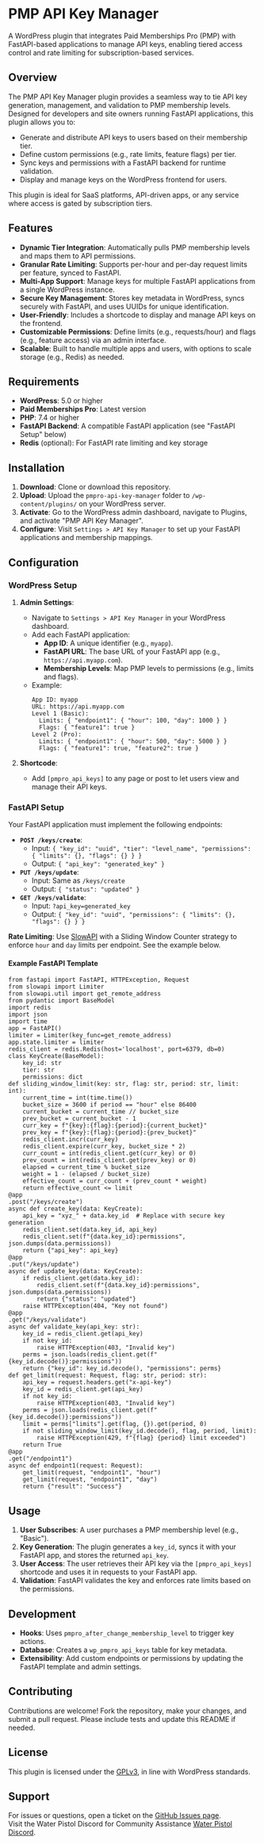# PMP API Key Manager

A WordPress plugin that integrates Paid Memberships Pro (PMP) with FastAPI-based applications to manage API keys, enabling tiered access control and rate limiting for subscription-based services.

## Overview

The PMP API Key Manager plugin provides a seamless way to tie API key generation, management, and validation to PMP membership levels. Designed for developers and site owners running FastAPI applications, this plugin allows you to:

- Generate and distribute API keys to users based on their membership tier.
- Define custom permissions (e.g., rate limits, feature flags) per tier.
- Sync keys and permissions with a FastAPI backend for runtime validation.
- Display and manage keys on the WordPress frontend for users.

This plugin is ideal for SaaS platforms, API-driven apps, or any service where access is gated by subscription tiers.

## Features

- **Dynamic Tier Integration**: Automatically pulls PMP membership levels and maps them to API permissions.
- **Granular Rate Limiting**: Supports per-hour and per-day request limits per feature, synced to FastAPI.
- **Multi-App Support**: Manage keys for multiple FastAPI applications from a single WordPress instance.
- **Secure Key Management**: Stores key metadata in WordPress, syncs securely with FastAPI, and uses UUIDs for unique identification.
- **User-Friendly**: Includes a shortcode to display and manage API keys on the frontend.
- **Customizable Permissions**: Define limits (e.g., requests/hour) and flags (e.g., feature access) via an admin interface.
- **Scalable**: Built to handle multiple apps and users, with options to scale storage (e.g., Redis) as needed.

## Requirements

- **WordPress**: 5.0 or higher
- **Paid Memberships Pro**: Latest version
- **PHP**: 7.4 or higher
- **FastAPI Backend**: A compatible FastAPI application (see "FastAPI Setup" below)
- **Redis** (optional): For FastAPI rate limiting and key storage

## Installation

1. **Download**: Clone or download this repository.
2. **Upload**: Upload the `pmpro-api-key-manager` folder to `/wp-content/plugins/` on your WordPress server.
3. **Activate**: Go to the WordPress admin dashboard, navigate to Plugins, and activate "PMP API Key Manager".
4. **Configure**: Visit `Settings > API Key Manager` to set up your FastAPI applications and membership mappings.

## Configuration

### WordPress Setup

1. **Admin Settings**:

   - Navigate to `Settings > API Key Manager` in your WordPress dashboard.
   - Add each FastAPI application:
     - **App ID**: A unique identifier (e.g., `myapp`).
     - **FastAPI URL**: The base URL of your FastAPI app (e.g., `https://api.myapp.com`).
     - **Membership Levels**: Map PMP levels to permissions (e.g., limits and flags).
   - Example:
     ```
     App ID: myapp
     URL: https://api.myapp.com
     Level 1 (Basic):
       Limits: { "endpoint1": { "hour": 100, "day": 1000 } }
       Flags: { "feature1": true }
     Level 2 (Pro):
       Limits: { "endpoint1": { "hour": 500, "day": 5000 } }
       Flags: { "feature1": true, "feature2": true }
     ```

2. **Shortcode**:
   - Add `[pmpro_api_keys]` to any page or post to let users view and manage their API keys.

### FastAPI Setup

Your FastAPI application must implement the following endpoints:

- **`POST /keys/create`**:
  - Input: `{ "key_id": "uuid", "tier": "level_name", "permissions": { "limits": {}, "flags": {} } }`
  - Output: `{ "api_key": "generated_key" }`
- **`PUT /keys/update`**:
  - Input: Same as `/keys/create`
  - Output: `{ "status": "updated" }`
- **`GET /keys/validate`**:
  - Input: `?api_key=generated_key`
  - Output: `{ "key_id": "uuid", "permissions": { "limits": {}, "flags": {} } }`

**Rate Limiting**: Use [SlowAPI](https://slowapi.readthedocs.io/) with a Sliding Window Counter strategy to enforce `hour` and `day` limits per endpoint. See the example below.

#### Example FastAPI Template

```
from fastapi import FastAPI, HTTPException, Request
from slowapi import Limiter
from slowapi.util import get_remote_address
from pydantic import BaseModel
import redis
import json
import time
app = FastAPI()
limiter = Limiter(key_func=get_remote_address)
app.state.limiter = limiter
redis_client = redis.Redis(host='localhost', port=6379, db=0)
class KeyCreate(BaseModel):
    key_id: str
    tier: str
    permissions: dict
def sliding_window_limit(key: str, flag: str, period: str, limit: int):
    current_time = int(time.time())
    bucket_size = 3600 if period == "hour" else 86400
    current_bucket = current_time // bucket_size
    prev_bucket = current_bucket - 1
    curr_key = f"{key}:{flag}:{period}:{current_bucket}"
    prev_key = f"{key}:{flag}:{period}:{prev_bucket}"
    redis_client.incr(curr_key)
    redis_client.expire(curr_key, bucket_size * 2)
    curr_count = int(redis_client.get(curr_key) or 0)
    prev_count = int(redis_client.get(prev_key) or 0)
    elapsed = current_time % bucket_size
    weight = 1 - (elapsed / bucket_size)
    effective_count = curr_count + (prev_count * weight)
    return effective_count <= limit
@app
.post("/keys/create")
async def create_key(data: KeyCreate):
    api_key = "xyz_" + data.key_id  # Replace with secure key generation
    redis_client.set(data.key_id, api_key)
    redis_client.set(f"{data.key_id}:permissions", json.dumps(data.permissions))
    return {"api_key": api_key}
@app
.put("/keys/update")
async def update_key(data: KeyCreate):
    if redis_client.get(data.key_id):
        redis_client.set(f"{data.key_id}:permissions", json.dumps(data.permissions))
        return {"status": "updated"}
    raise HTTPException(404, "Key not found")
@app
.get("/keys/validate")
async def validate_key(api_key: str):
    key_id = redis_client.get(api_key)
    if not key_id:
        raise HTTPException(403, "Invalid key")
    perms = json.loads(redis_client.get(f"{key_id.decode()}:permissions"))
    return {"key_id": key_id.decode(), "permissions": perms}
def get_limit(request: Request, flag: str, period: str):
    api_key = request.headers.get("x-api-key")
    key_id = redis_client.get(api_key)
    if not key_id:
        raise HTTPException(403, "Invalid key")
    perms = json.loads(redis_client.get(f"{key_id.decode()}:permissions"))
    limit = perms["limits"].get(flag, {}).get(period, 0)
    if not sliding_window_limit(key_id.decode(), flag, period, limit):
        raise HTTPException(429, f"{flag} {period} limit exceeded")
    return True
@app
.get("/endpoint1")
async def endpoint1(request: Request):
    get_limit(request, "endpoint1", "hour")
    get_limit(request, "endpoint1", "day")
    return {"result": "Success"}
```

## Usage

1. **User Subscribes**: A user purchases a PMP membership level (e.g., "Basic").
2. **Key Generation**: The plugin generates a `key_id`, syncs it with your FastAPI app, and stores the returned `api_key`.
3. **User Access**: The user retrieves their API key via the `[pmpro_api_keys]` shortcode and uses it in requests to your FastAPI app.
4. **Validation**: FastAPI validates the key and enforces rate limits based on the permissions.

## Development

- **Hooks**: Uses `pmpro_after_change_membership_level` to trigger key actions.
- **Database**: Creates a `wp_pmpro_api_keys` table for key metadata.
- **Extensibility**: Add custom endpoints or permissions by updating the FastAPI template and admin settings.

## Contributing

Contributions are welcome! Fork the repository, make your changes, and submit a pull request. Please include tests and update this README if needed.

## License

This plugin is licensed under the [GPLv3](https://www.gnu.org/licenses/gpl-3.0.html), in line with WordPress standards.

## Support

For issues or questions, open a ticket on the [GitHub Issues page](https://github.com/unclemusclez/pmpro-api-key-manager/issues).  
Visit the Water Pistol Discord for Community Assistance [Water Pistol Discord](https://discord.waterpistol.co).

